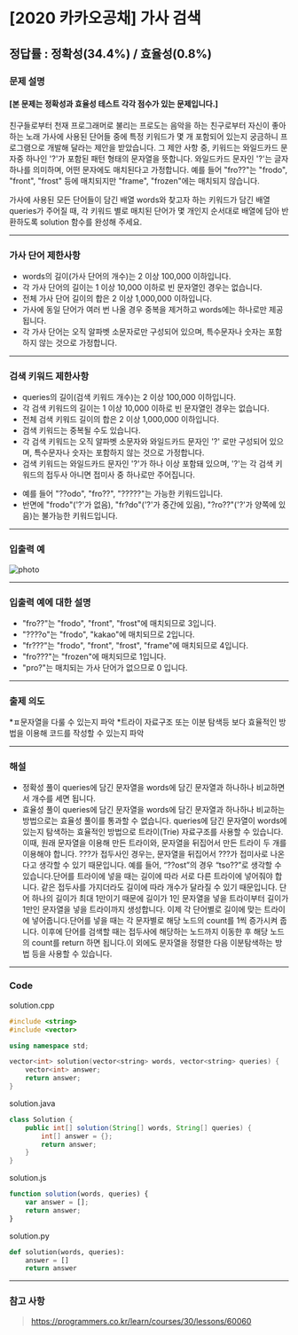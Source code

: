 # [2020 카카오공채] 가사 검색

## 정답률 : 정확성(34.4%) / 효율성(0.8%)

### 문제 설명

#### [본 문제는 정확성과 효율성 테스트 각각 점수가 있는 문제입니다.]

친구들로부터 천재 프로그래머로 불리는 프로도는 음악을 하는 친구로부터 자신이 좋아하는 노래 가사에 사용된 단어들 중에 특정 키워드가 몇 개 포함되어 있는지 궁금하니 프로그램으로 개발해 달라는 제안을 받았습니다.
그 제안 사항 중, 키워드는 와일드카드 문자중 하나인 '?'가 포함된 패턴 형태의 문자열을 뜻합니다. 와일드카드 문자인 '?'는 글자 하나를 의미하며, 어떤 문자에도 매치된다고 가정합니다. 예를 들어 "fro??"는 "frodo", "front", "frost" 등에 매치되지만 "frame", "frozen"에는 매치되지 않습니다.

가사에 사용된 모든 단어들이 담긴 배열 words와 찾고자 하는 키워드가 담긴 배열 queries가 주어질 때, 각 키워드 별로 매치된 단어가 몇 개인지 순서대로 배열에 담아 반환하도록 solution 함수를 완성해 주세요.
- - -

### 가사 단어 제한사항

* words의 길이(가사 단어의 개수)는 2 이상 100,000 이하입니다.
* 각 가사 단어의 길이는 1 이상 10,000 이하로 빈 문자열인 경우는 없습니다.
* 전체 가사 단어 길이의 합은 2 이상 1,000,000 이하입니다.
* 가사에 동일 단어가 여러 번 나올 경우 중복을 제거하고 words에는 하나로만 제공됩니다.
* 각 가사 단어는 오직 알파벳 소문자로만 구성되어 있으며, 특수문자나 숫자는 포함하지 않는 것으로 가정합니다.
- - -

### 검색 키워드 제한사항

* queries의 길이(검색 키워드 개수)는 2 이상 100,000 이하입니다.
* 각 검색 키워드의 길이는 1 이상 10,000 이하로 빈 문자열인 경우는 없습니다.
* 전체 검색 키워드 길이의 합은 2 이상 1,000,000 이하입니다.
* 검색 키워드는 중복될 수도 있습니다.
* 각 검색 키워드는 오직 알파벳 소문자와 와일드카드 문자인 '?' 로만 구성되어 있으며, 특수문자나 숫자는 포함하지 않는 것으로 가정합니다.
* 검색 키워드는 와일드카드 문자인 '?'가 하나 이상 포함돼 있으며, '?'는 각 검색 키워드의 접두사 아니면 접미사 중 하나로만 주어집니다.
 - 예를 들어 "??odo", "fro??", "?????"는 가능한 키워드입니다.
 - 반면에 "frodo"('?'가 없음), "fr?do"('?'가 중간에 있음), "?ro??"('?'가 양쪽에 있음)는 불가능한 키워드입니다.
- - -
### 입출력 예

![photo](https://user-images.githubusercontent.com/44596066/71138541-38449180-224f-11ea-8898-b9d14d467970.png)
- - -

### 입출력 예에 대한 설명

* "fro??"는 "frodo", "front", "frost"에 매치되므로 3입니다.
* "????o"는 "frodo", "kakao"에 매치되므로 2입니다.
* "fr???"는 "frodo", "front", "frost", "frame"에 매치되므로 4입니다.
* "fro???"는 "frozen"에 매치되므로 1입니다.
* "pro?"는 매치되는 가사 단어가 없으므로 0 입니다.
- - -

### 출제 의도

*ㅍ문자열을 다룰 수 있는지 파악
*트라이 자료구조 또는 이분 탐색등 보다 효율적인 방법을 이용해 코드를 작성할 수 있는지 파악
- - -

### 해설

* 정확성 풀이 queries에 담긴 문자열을 words에 담긴 문자열과 하나하나 비교하면서 개수를 세면 됩니다.
* 효율성 풀이 queries에 담긴 문자열을 words에 담긴 문자열과 하나하나 비교하는 방법으로는 효율성 풀이를 통과할 수 없습니다. queries에 담긴 문자열이 words에 있는지 탐색하는 효율적인 방법으로 트라이(Trie) 자료구조를 사용할 수 있습니다.이때, 원래 문자열을 이용해 만든 트라이와, 문자열을 뒤집어서 만든 트라이 두 개를 이용해야 합니다. ???가 접두사인 경우는, 문자열을 뒤집어서 ???가 접미사로 나온다고 생각할 수 있기 때문입니다. 예를 들어, “??ost”의 경우 “tso??”로 생각할 수 있습니다.단어를 트라이에 넣을 때는 길이에 따라 서로 다른 트라이에 넣어줘야 합니다. 같은 접두사를 가지더라도 길이에 따라 개수가 달라질 수 있기 때문입니다. 단어 하나의 길이가 최대 1만이기 때문에 길이가 1인 문자열을 넣을 트라이부터 길이가 1만인 문자열을 넣을 트라이까지 생성합니다. 이제 각 단어별로 길이에 맞는 트라이에 넣어줍니다.단어를 넣을 때는 각 문자별로 해당 노드의 count를 1씩 증가시켜 줍니다. 이후에 단어를 검색할 때는 접두사에 해당하는 노드까지 이동한 후 해당 노드의 count를 return 하면 됩니다.이 외에도 문자열을 정렬한 다음 이분탐색하는 방법 등을 사용할 수 있습니다.
- - -

### Code

solution.cpp
```c++
#include <string>
#include <vector>

using namespace std;

vector<int> solution(vector<string> words, vector<string> queries) {
    vector<int> answer;
    return answer;
}
```
solution.java
```java
class Solution {
    public int[] solution(String[] words, String[] queries) {
        int[] answer = {};
        return answer;
    }
}
```
solution.js
```js
function solution(words, queries) {
    var answer = [];
    return answer;
}
```
solution.py
```python
def solution(words, queries):
    answer = []
    return answer
```
- - -

### 참고 사항

> https://programmers.co.kr/learn/courses/30/lessons/60060
